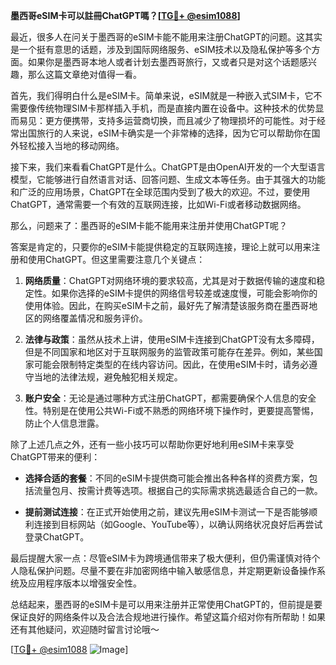 **墨西哥eSIM卡可以註冊ChatGPT嗎？[[TG💪+ @esim1088](https://t.me/s/esim1088)]**

最近，很多人在问关于墨西哥的eSIM卡能不能用来注册ChatGPT的问题。这其实是一个挺有意思的话题，涉及到国际网络服务、eSIM技术以及隐私保护等多个方面。如果你是墨西哥本地人或者计划去墨西哥旅行，又或者只是对这个话题感兴趣，那么这篇文章绝对值得一看。

首先，我们得明白什么是eSIM卡。简单来说，eSIM就是一种嵌入式SIM卡，它不需要像传统物理SIM卡那样插入手机，而是直接内置在设备中。这种技术的优势显而易见：更方便携带，支持多运营商切换，而且减少了物理损坏的可能性。对于经常出国旅行的人来说，eSIM卡确实是一个非常棒的选择，因为它可以帮助你在国外轻松接入当地的移动网络。

接下来，我们来看看ChatGPT是什么。ChatGPT是由OpenAI开发的一个大型语言模型，它能够进行自然语言对话、回答问题、生成文本等任务。由于其强大的功能和广泛的应用场景，ChatGPT在全球范围内受到了极大的欢迎。不过，要使用ChatGPT，通常需要一个有效的互联网连接，比如Wi-Fi或者移动数据网络。

那么，问题来了：墨西哥的eSIM卡能不能用来注册并使用ChatGPT呢？

答案是肯定的，只要你的eSIM卡能提供稳定的互联网连接，理论上就可以用来注册和使用ChatGPT。但这里需要注意几个关键点：

1. **网络质量**：ChatGPT对网络环境的要求较高，尤其是对于数据传输的速度和稳定性。如果你选择的eSIM卡提供的网络信号较差或速度慢，可能会影响你的使用体验。因此，在购买eSIM卡之前，最好先了解清楚该服务商在墨西哥地区的网络覆盖情况和服务评价。

2. **法律与政策**：虽然从技术上讲，使用eSIM卡连接到ChatGPT没有太多障碍，但是不同国家和地区对于互联网服务的监管政策可能存在差异。例如，某些国家可能会限制特定类型的在线内容访问。因此，在使用eSIM卡时，请务必遵守当地的法律法规，避免触犯相关规定。

3. **账户安全**：无论是通过哪种方式注册ChatGPT，都需要确保个人信息的安全性。特别是在使用公共Wi-Fi或不熟悉的网络环境下操作时，更要提高警惕，防止个人信息泄露。

除了上述几点之外，还有一些小技巧可以帮助你更好地利用eSIM卡来享受ChatGPT带来的便利：

- **选择合适的套餐**：不同的eSIM卡提供商可能会推出各种各样的资费方案，包括流量包月、按需计费等选项。根据自己的实际需求挑选最适合自己的一款。
  
- **提前测试连接**：在正式开始使用之前，建议先用eSIM卡测试一下是否能够顺利连接到目标网站（如Google、YouTube等），以确认网络状况良好后再尝试登录ChatGPT。

最后提醒大家一点：尽管eSIM卡为跨境通信带来了极大便利，但仍需谨慎对待个人隐私保护问题。尽量不要在非加密网络中输入敏感信息，并定期更新设备操作系统及应用程序版本以增强安全性。

总结起来，墨西哥的eSIM卡是可以用来注册并正常使用ChatGPT的，但前提是要保证良好的网络条件以及合法合规地进行操作。希望这篇介绍对你有所帮助！如果还有其他疑问，欢迎随时留言讨论哦～ 

[[TG💪+ @esim1088](https://t.me/s/esim1088) ![Image](https://i.postimg.cc/4NQfJmqS/Snipaste-2025-05-13-00-14-12.png)]